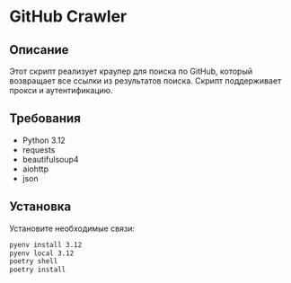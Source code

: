 # GitHub Crawler

## Описание

Этот скрипт реализует краулер для поиска по GitHub, который возвращает все ссылки из результатов поиска. Скрипт поддерживает прокси и аутентификацию.

## Требования

- Python 3.12
- requests
- beautifulsoup4
- aiohttp
- json

## Установка

Установите необходимые связи:
```bash
pyenv install 3.12
pyenv local 3.12
poetry shell
poetry install